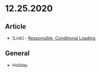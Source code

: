 # 12.25.2020

## Article

- \[Link\] - [Responsible, Conditional Loading](https://css-tricks.com/responsible-conditional-loading/)

## General

- Holiday
